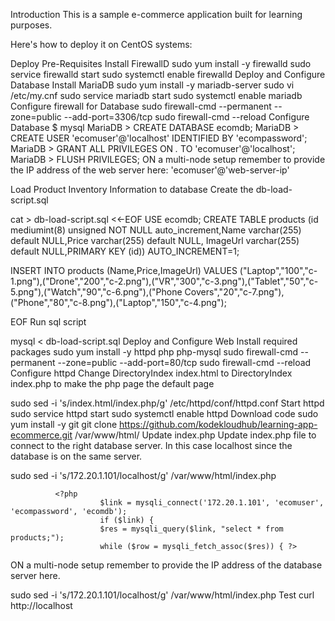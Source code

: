 Introduction
This is a sample e-commerce application built for learning purposes.

Here's how to deploy it on CentOS systems:

Deploy Pre-Requisites
Install FirewallD
sudo yum install -y firewalld
sudo service firewalld start
sudo systemctl enable firewalld
Deploy and Configure Database
Install MariaDB
sudo yum install -y mariadb-server
sudo vi /etc/my.cnf
sudo service mariadb start
sudo systemctl enable mariadb
Configure firewall for Database
sudo firewall-cmd --permanent --zone=public --add-port=3306/tcp
sudo firewall-cmd --reload
Configure Database
$ mysql
MariaDB > CREATE DATABASE ecomdb;
MariaDB > CREATE USER 'ecomuser'@'localhost' IDENTIFIED BY 'ecompassword';
MariaDB > GRANT ALL PRIVILEGES ON *.* TO 'ecomuser'@'localhost';
MariaDB > FLUSH PRIVILEGES;
ON a multi-node setup remember to provide the IP address of the web server here: 'ecomuser'@'web-server-ip'

Load Product Inventory Information to database
Create the db-load-script.sql

cat > db-load-script.sql <<-EOF
USE ecomdb;
CREATE TABLE products (id mediumint(8) unsigned NOT NULL auto_increment,Name varchar(255) default NULL,Price varchar(255) default NULL, ImageUrl varchar(255) default NULL,PRIMARY KEY (id)) AUTO_INCREMENT=1;

INSERT INTO products (Name,Price,ImageUrl) VALUES ("Laptop","100","c-1.png"),("Drone","200","c-2.png"),("VR","300","c-3.png"),("Tablet","50","c-5.png"),("Watch","90","c-6.png"),("Phone Covers","20","c-7.png"),("Phone","80","c-8.png"),("Laptop","150","c-4.png");

EOF
Run sql script


mysql < db-load-script.sql
Deploy and Configure Web
Install required packages
sudo yum install -y httpd php php-mysql
sudo firewall-cmd --permanent --zone=public --add-port=80/tcp
sudo firewall-cmd --reload
Configure httpd
Change DirectoryIndex index.html to DirectoryIndex index.php to make the php page the default page

sudo sed -i 's/index.html/index.php/g' /etc/httpd/conf/httpd.conf
Start httpd
sudo service httpd start
sudo systemctl enable httpd
Download code
sudo yum install -y git
git clone https://github.com/kodekloudhub/learning-app-ecommerce.git /var/www/html/
Update index.php
Update index.php file to connect to the right database server. In this case localhost since the database is on the same server.

sudo sed -i 's/172.20.1.101/localhost/g' /var/www/html/index.php

              <?php
                        $link = mysqli_connect('172.20.1.101', 'ecomuser', 'ecompassword', 'ecomdb');
                        if ($link) {
                        $res = mysqli_query($link, "select * from products;");
                        while ($row = mysqli_fetch_assoc($res)) { ?>
ON a multi-node setup remember to provide the IP address of the database server here.

sudo sed -i 's/172.20.1.101/localhost/g' /var/www/html/index.php
Test
curl http://localhost
